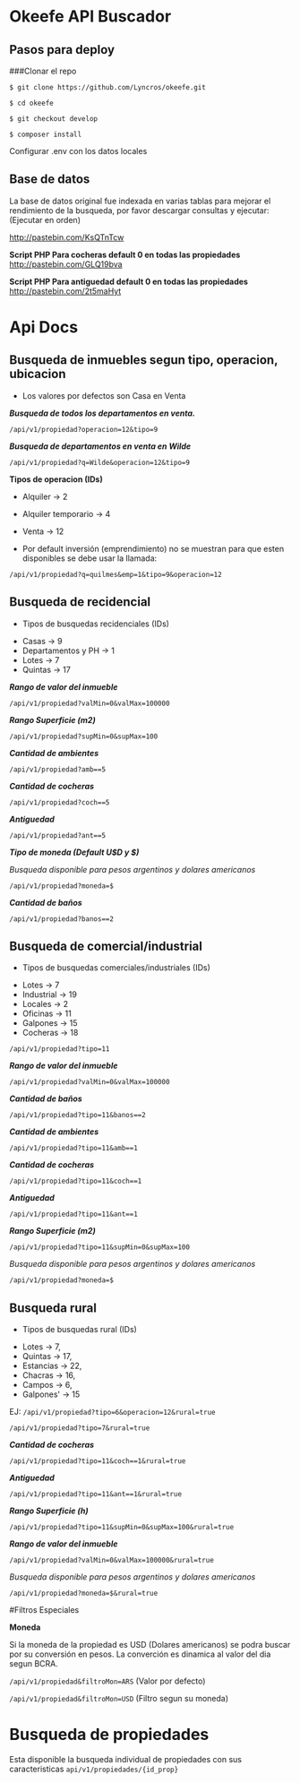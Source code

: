 # Okeefe API Buscador

## Pasos para deploy

###Clonar el repo

`$ git clone https://github.com/Lyncros/okeefe.git`

`$ cd okeefe`

`$ git checkout develop`

`$ composer install`

Configurar .env con los datos locales

## Base de datos

La base de datos original fue indexada en varias tablas para mejorar el rendimiento de la busqueda,
por favor descargar consultas y ejecutar: (Ejecutar en orden)

http://pastebin.com/KsQTnTcw

**Script PHP Para cocheras default 0 en todas las propiedades**
http://pastebin.com/GLQ19bva

**Script PHP Para antiguedad default 0 en todas las propiedades**
http://pastebin.com/2t5maHyt

# Api Docs

## Busqueda de inmuebles segun tipo, operacion, ubicacion

- Los valores por defectos son Casa en Venta

***Busqueda de todos los departamentos en venta.***

`/api/v1/propiedad?operacion=12&tipo=9`

***Busqueda de departamentos en venta en Wilde***

`/api/v1/propiedad?q=Wilde&operacion=12&tipo=9`

**Tipos de operacion (IDs)**

- Alquiler -> 2
- Alquiler temporario -> 4
- Venta -> 12

- Por default inversión (emprendimiento) no se muestran para que esten disponibles
se debe usar la llamada:

`/api/v1/propiedad?q=quilmes&emp=1&tipo=9&operacion=12`

## Busqueda de recidencial

* Tipos de busquedas recidenciales (IDs)

- Casas -> 9
- Departamentos y PH -> 1
- Lotes -> 7
- Quintas -> 17

***Rango de valor del inmueble***

`/api/v1/propiedad?valMin=0&valMax=100000`

***Rango Superficie (m2)***

`/api/v1/propiedad?supMin=0&supMax=100`

***Cantidad de ambientes***

`/api/v1/propiedad?amb==5`

***Cantidad de cocheras***

`/api/v1/propiedad?coch==5`

***Antiguedad***

`/api/v1/propiedad?ant==5`

***Tipo de moneda (Default U$D y $)***

*Busqueda disponible para pesos argentinos y dolares americanos*

`/api/v1/propiedad?moneda=$`

***Cantidad de baños***

`/api/v1/propiedad?banos==2`

## Busqueda de comercial/industrial

* Tipos de busquedas comerciales/industriales (IDs)

- Lotes -> 7
- Industrial -> 19
- Locales -> 2
- Oficinas -> 11
- Galpones -> 15
- Cocheras -> 18

`/api/v1/propiedad?tipo=11`

***Rango de valor del inmueble***

`/api/v1/propiedad?valMin=0&valMax=100000`

***Cantidad de baños***

`/api/v1/propiedad?tipo=11&banos==2`

***Cantidad de ambientes***

`/api/v1/propiedad?tipo=11&amb==1`

***Cantidad de cocheras***

`/api/v1/propiedad?tipo=11&coch==1`

***Antiguedad***

`/api/v1/propiedad?tipo=11&ant==1`

***Rango Superficie (m2)***

`/api/v1/propiedad?tipo=11&supMin=0&supMax=100`

*Busqueda disponible para pesos argentinos y dolares americanos*

`/api/v1/propiedad?moneda=$`

## Busqueda rural

* Tipos de busquedas rural (IDs)

- Lotes -> 7,
- Quintas -> 17,
- Estancias -> 22,
- Chacras -> 16,
- Campos -> 6,
- Galpones' -> 15

EJ: `/api/v1/propiedad?tipo=6&operacion=12&rural=true`

`/api/v1/propiedad?tipo=7&rural=true`

***Cantidad de cocheras***

`/api/v1/propiedad?tipo=11&coch==1&rural=true`

***Antiguedad***

`/api/v1/propiedad?tipo=11&ant==1&rural=true`

***Rango Superficie (h)***

`/api/v1/propiedad?tipo=11&supMin=0&supMax=100&rural=true`

***Rango de valor del inmueble***

`/api/v1/propiedad?valMin=0&valMax=100000&rural=true`

*Busqueda disponible para pesos argentinos y dolares americanos*

`/api/v1/propiedad?moneda=$&rural=true`

#Filtros Especiales

**Moneda**

Si la moneda de la propiedad es USD (Dolares americanos) se podra buscar por su
conversión en pesos. La converción es dinamica al valor del dia segun BCRA.

`/api/v1/propiedad&filtroMon=ARS`  (Valor por defecto)

`/api/v1/propiedad&filtroMon=USD` (Filtro segun su moneda)

# Busqueda de propiedades

Esta disponible la busqueda individual de propiedades con sus caracteristicas
`api/v1/propiedades/{id_prop}`





